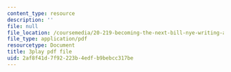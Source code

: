 ```yaml
---
content_type: resource
description: ''
file: null
file_location: /coursemedia/20-219-becoming-the-next-bill-nye-writing-and-hosting-the-educational-show-january-iap-2015/2af8f41d7f92223b4edfb9bebcc317be_SAQxC4DHic0.pdf
file_type: application/pdf
resourcetype: Document
title: 3play pdf file
uid: 2af8f41d-7f92-223b-4edf-b9bebcc317be
---
```

